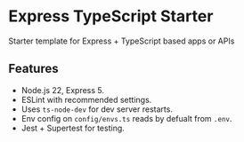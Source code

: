 # Express TypeScript Starter

Starter template for Express + TypeScript based apps or APIs

## Features

- Node.js 22, Express 5.
- ESLint with recommended settings.
- Uses `ts-node-dev` for dev server restarts.
- Env config on `config/envs.ts` reads by defualt from `.env`.
- Jest + Supertest for testing.

